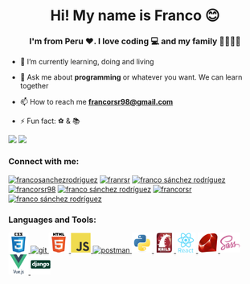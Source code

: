 <h1 align="center">Hi! My name is Franco 😊</h1>
<h3 align="center">I'm from Peru ♥️. I love coding 💻 and my family 👨‍👩‍👦‍👦</h3>

- 🌱 I’m currently learning, doing and living

- 💬 Ask me about **programming** or whatever you want. We can learn together

- 📫 How to reach me **francorsr98@gmail.com**

- ⚡ Fun fact: ⚽ & 📚

<img src="https://github-readme-stats.vercel.app/api/top-langs/?username=Franco-Sanchez&layout=compact&theme=radical" />

<img src="https://github-readme-stats.vercel.app/api?username=Franco-Sanchez&show_icons=true&theme=radical" />

<h3 align="left">Connect with me:</h3>
<p align="left">
<a href="https://codepen.io/francosanchezrodriguez" target="blank"><img align="center" src="https://cdn.jsdelivr.net/npm/simple-icons@3.0.1/icons/codepen.svg" alt="francosanchezrodriguez" height="30" width="40" /></a>
<a href="https://twitter.com/franrsr" target="blank"><img align="center" src="https://cdn.jsdelivr.net/npm/simple-icons@3.0.1/icons/twitter.svg" alt="franrsr" height="30" width="40" /></a>
<a href="https://www.linkedin.com/in/franco-s%C3%A1nchez-rodr%C3%ADguez/" target="blank"><img align="center" src="https://cdn.jsdelivr.net/npm/simple-icons@3.0.1/icons/linkedin.svg" alt="franco sánchez rodríguez" height="30" width="40" /></a>
<a href="https://codesandbox.io/u/francorsr98" target="blank"><img align="center" src="https://cdn.jsdelivr.net/npm/simple-icons@3.0.1/icons/codesandbox.svg" alt="francorsr98" height="30" width="40" /></a>
<a href="https://www.facebook.com/francorsr98/" target="blank"><img align="center" src="https://cdn.jsdelivr.net/npm/simple-icons@3.0.1/icons/facebook.svg" alt="franco sánchez rodríguez" height="30" width="40" /></a>
<a href="https://www.instagram.com/francorsr/" target="blank"><img align="center" src="https://cdn.jsdelivr.net/npm/simple-icons@3.0.1/icons/instagram.svg" alt="francorsr" height="30" width="40" /></a>
<a href="https://www.youtube.com/channel/UC6GsRE2OKssYsLJmf6lrz6Q" target="blank"><img align="center" src="https://cdn.jsdelivr.net/npm/simple-icons@3.0.1/icons/youtube.svg" alt="franco sánchez rodríguez" height="30" width="40" /></a>
</p>

<h3 align="left">Languages and Tools:</h3>
<p align="left"> <a href="https://www.w3schools.com/css/" target="_blank"> <img src="https://raw.githubusercontent.com/devicons/devicon/master/icons/css3/css3-original-wordmark.svg" alt="css3" width="40" height="40"/> </a> <a href="https://git-scm.com/" target="_blank"> <img src="https://www.vectorlogo.zone/logos/git-scm/git-scm-icon.svg" alt="git" width="40" height="40"/> </a> <a href="https://www.w3.org/html/" target="_blank"> <img src="https://raw.githubusercontent.com/devicons/devicon/master/icons/html5/html5-original-wordmark.svg" alt="html5" width="40" height="40"/> </a> <a href="https://developer.mozilla.org/en-US/docs/Web/JavaScript" target="_blank"> <img src="https://raw.githubusercontent.com/devicons/devicon/master/icons/javascript/javascript-original.svg" alt="javascript" width="40" height="40"/> </a> <a href="https://postman.com" target="_blank"> <img src="https://www.vectorlogo.zone/logos/getpostman/getpostman-icon.svg" alt="postman" width="40" height="40"/> </a> <a href="https://www.python.org" target="_blank"> <img src="https://raw.githubusercontent.com/devicons/devicon/master/icons/python/python-original.svg" alt="python" width="40" height="40"/> </a> <a href="https://rubyonrails.org" target="_blank"> <img src="https://raw.githubusercontent.com/devicons/devicon/master/icons/rails/rails-original-wordmark.svg" alt="rails" width="40" height="40"/> </a> <a href="https://reactjs.org/" target="_blank"> <img src="https://raw.githubusercontent.com/devicons/devicon/master/icons/react/react-original-wordmark.svg" alt="react" width="40" height="40"/> </a> <a href="https://www.ruby-lang.org/en/" target="_blank"> <img src="https://raw.githubusercontent.com/devicons/devicon/master/icons/ruby/ruby-original.svg" alt="ruby" width="40" height="40"/> </a> <a href="https://sass-lang.com" target="_blank"> <img src="https://raw.githubusercontent.com/devicons/devicon/master/icons/sass/sass-original.svg" alt="sass" width="40" height="40"/> </a> <a href="https://vuejs.org/" target="_blank"> <img src="https://raw.githubusercontent.com/devicons/devicon/master/icons/vuejs/vuejs-original-wordmark.svg" alt="vuejs" width="40" height="40"/> </a> <a href="https://www.django-rest-framework.org/" target="_blank"> <img src="https://raw.githubusercontent.com/devicons/devicon/master/icons/django/django-original.svg" alt="django" width="40" height="40"/> </a></p>
